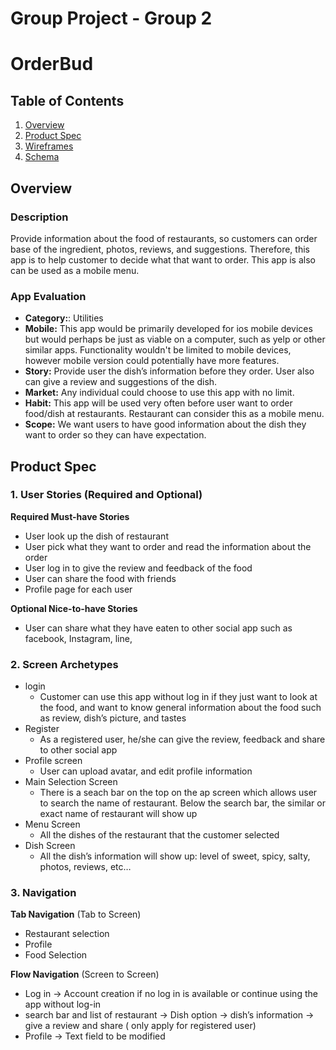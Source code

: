 Group Project - Group 2
===

# OrderBud

## Table of Contents
1. [Overview](#Overview)
1. [Product Spec](#Product-Spec)
1. [Wireframes](#Wireframes)
2. [Schema](#Schema)

## Overview
### Description
Provide information about the food of restaurants, so customers can order base of the ingredient, photos, reviews, and suggestions. Therefore, this app is to help customer to decide what that want to order.  This app is also can be used as a mobile menu. 
### App Evaluation
- **Category:**: Utilities
- **Mobile:** This app would be primarily developed for ios mobile  devices but would perhaps be just as viable on a computer, such as yelp or other similar apps. Functionality wouldn't be limited to mobile devices, however mobile version could potentially have more features.
- **Story:** Provide user the dish’s information before they order. User also can give a review and suggestions of the dish. 
- **Market:** Any individual could choose to use this app with no limit. 
- **Habit:** This app will be used very often before user want to order food/dish at restaurants. Restaurant can consider this as a mobile menu. 
- **Scope:** We want users to have good information about the dish they want to order so they can have expectation.

## Product Spec

### 1. User Stories (Required and Optional)

**Required Must-have Stories**

* User look up the dish of restaurant
* User pick what they want to order and read the information about the order
* User log in to give the review and feedback of the food
* User can share the food with friends
* Profile page for each user

**Optional Nice-to-have Stories**

* User can share what they have eaten to other social app such as facebook, Instagram, line, 

### 2. Screen Archetypes

* login
   * Customer can use this app without log in if they just want to look at the food, and want to know general information about the food such as review, dish’s picture, and tastes
* Register 
   * As a registered user, he/she can give the review, feedback and share to other social app
* Profile screen
   * User can upload avatar, and edit profile information
* Main Selection Screen
   * There is a seach bar on the top on the ap screen which allows user to search the name of restaurant. Below the search bar, the similar or exact name of restaurant will show up
* Menu Screen
   * All the dishes of the restaurant that the customer selected
* Dish Screen
   * All the dish’s information will show up: level of sweet, spicy, salty, photos, reviews, etc…


### 3. Navigation

**Tab Navigation** (Tab to Screen)

* Restaurant selection
* Profile
* Food Selection

**Flow Navigation** (Screen to Screen)

 * Log in -> Account creation if no log in is available or continue using the app without log-in
 * search bar and list of restaurant -> Dish option -> dish’s information -> give a review and share ( only apply for registered user)
 * Profile -> Text field to be modified
